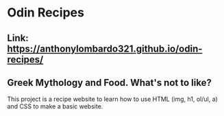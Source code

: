 # Odin Recipes
## Link: https://anthonylombardo321.github.io/odin-recipes/
## Greek Mythology and Food. What's not to like?

This project is a recipe website to learn how to use HTML (img, h1, ol/ul, a) and CSS to make a basic website.
